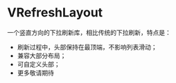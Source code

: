 # VRefreshLayout
一个竖直方向的下拉刷新库，相比传统的下拉刷新，特点是：
- 刷新过程中，头部保持在最顶端，不影响列表滑动；
- 兼容大部分布局；
- 可自定义头部；
- 更多敬请期待
